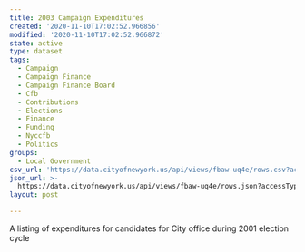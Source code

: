 ```yaml
---
title: 2003 Campaign Expenditures
created: '2020-11-10T17:02:52.966856'
modified: '2020-11-10T17:02:52.966872'
state: active
type: dataset
tags:
  - Campaign
  - Campaign Finance
  - Campaign Finance Board
  - Cfb
  - Contributions
  - Elections
  - Finance
  - Funding
  - Nyccfb
  - Politics
groups:
  - Local Government
csv_url: 'https://data.cityofnewyork.us/api/views/fbaw-uq4e/rows.csv?accessType=DOWNLOAD'
json_url: >-
  https://data.cityofnewyork.us/api/views/fbaw-uq4e/rows.json?accessType=DOWNLOAD
layout: post

---
```

A listing of expenditures for candidates for City office during 2001 election cycle
